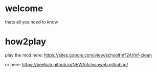 # welcome
thats all you need to know

# how2play
play the mod here: https://sites.google.com/view/schoolfnf124/fnf-clean
                                                                                                             
or here: https://beelijah.github.io/NEWfnfcleanweb.github.io/
